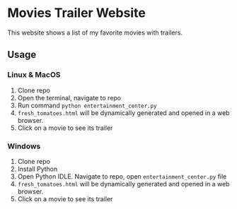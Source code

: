 # Movies Trailer Website
This website shows a list of my favorite movies with trailers.

## Usage
### Linux & MacOS
1. Clone repo
2. Open the terminal, navigate to repo
3. Run command `python entertainment_center.py`
4. `fresh_tomatoes.html` will be dynamically generated and opened in a web browser.
5. Click on a movie to see its trailer

### Windows
1. Clone repo
2. Install Python
3. Open Python IDLE. Navigate to repo, open `entertainment_center.py` file
4. `fresh_tomatoes.html` will be dynamically generated and opened in a web browser.
5. Click on a movie to see its trailer
